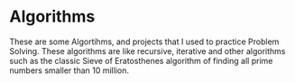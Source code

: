 # Algorithms
These are some Algortihms, and projects that I used to practice Problem Solving. These algorithms are like recursive, iterative and other algorithms such as the classic Sieve of Eratosthenes algorithm of finding all prime numbers smaller than 10 million.
